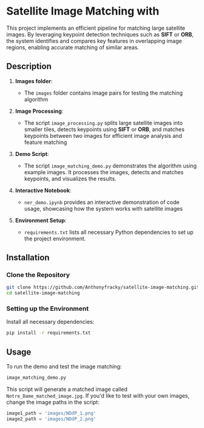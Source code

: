 # Satellite Image Matching with

This project implements an efficient pipeline for matching large satellite images. By leveraging keypoint detection techniques such as **SIFT** or **ORB**, the system identifies and compares key features in overlapping image regions, enabling accurate matching of similar areas.

## Description

1.  **Images folder**:
    
    - The `images` folder contains image pairs for testing the matching algorithm
2. **Image Processing**:
    
    - The script `image_processing.py` splits large satellite images into smaller tiles, detects keypoints using **SIFT** or **ORB**, and matches keypoints between two images for efficient image analysis and feature matching
3. **Demo Script**:
    
    - The script `image_matching_demo.py` demonstrates the algorithm using example images. It processes the images, detects and matches keypoints, and visualizes the results.
5. **Interactive Notebook**:
    
    - `ner_demo.ipynb` provides an interactive demonstration of code usage, showcasing how the system works with satellite images
6. **Environment Setup**:
    
    - `requirements.txt` lists all necessary Python dependencies to set up the project environment.

## Installation

### Clone the Repository 
```bash 
git clone https://github.com/Anthonyfracky/satellite-image-matching.git
cd satellite-image-matching
```

### Setting up the Environment

Install all necessary dependencies:

```bash
pip install -r requirements.txt
```

## Usage

To run the demo and test the image matching:

```bash
image_matching_demo.py
```

This script will generate a matched image called `Notre_Dame_matched_image.jpg`. If you'd like to test with your own images, change the image paths in the script:
```python
image1_path = 'images/NDdP_1.png'
image2_path = 'images/NDdP_2.png'
```